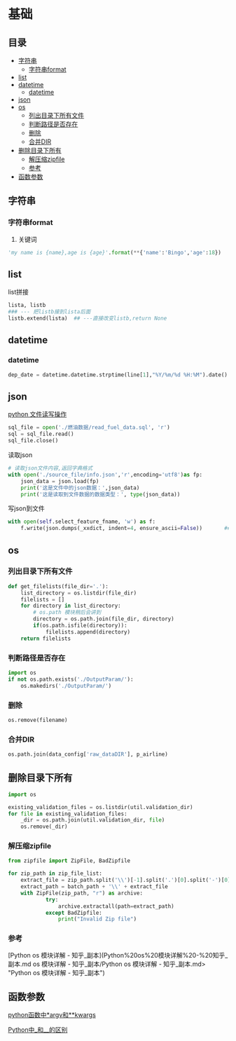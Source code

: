 # 基础

## 目录

-   [字符串](#字符串)
    -   [字符串format](#字符串format)
-   [list](#list)
-   [datetime](#datetime)
    -   [datetime](#datetime)
-   [json](#json)
-   [os](#os)
    -   [列出目录下所有文件](#列出目录下所有文件)
    -   [判断路径是否存在](#判断路径是否存在)
    -   [删除](#删除)
    -   [合并DIR](#合并DIR)
-   [删除目录下所有](#删除目录下所有)
    -   [解压缩zipfile](#解压缩zipfile)
    -   [参考](#参考)
-   [函数参数](#函数参数)

## 字符串

### 字符串format

1.  关键词

```python
'my name is {name},age is {age}'.format(**{'name':'Bingo','age':18})
```

## list

list拼接

```python
lista, listb
### --- 把listb接到lista后面
listb.extend(lista)  ## ---直接改变listb,return None

```

## datetime

### datetime

```python
dep_date = datetime.datetime.strptime(line[1],"%Y/%m/%d %H:%M").date()

```

## json

[python 文件读写操作](https://www.cnblogs.com/zyber/p/9578240.html "python 文件读写操作")

```python
sql_file = open('./燃油数据/read_fuel_data.sql', 'r')
sql = sql_file.read()
sql_file.close()
```

读取json

```python
# 读取json文件内容,返回字典格式
with open('./source_file/info.json','r',encoding='utf8')as fp:
    json_data = json.load(fp)
    print('这是文件中的json数据：',json_data)
    print('这是读取到文件数据的数据类型：', type(json_data))
```

写json到文件

```python
with open(self.select_feature_fname, 'w') as f:
    f.write(json.dumps(_xxdict, indent=4, ensure_ascii=False))       ## ---gbk coding
```

## os

### 列出目录下所有文件

```python
def get_filelists(file_dir='.'):
    list_directory = os.listdir(file_dir)
    filelists = []
    for directory in list_directory:
        # os.path 模块稍后会讲到
        directory = os.path.join(file_dir, directory)
        if(os.path.isfile(directory)):
            filelists.append(directory)
    return filelists
```

### 判断路径是否存在

```python
import os
if not os.path.exists('./OutputParam/'):
    os.makedirs('./OutputParam/')
```

### 删除

```python
os.remove(filename)
```

### 合并DIR

```python
os.path.join(data_config['raw_dataDIR'], p_airline)

```

## 删除目录下所有

```python
import os

existing_validation_files = os.listdir(util.validation_dir)
for file in existing_validation_files:
    _dir = os.path.join(util.validation_dir, file)
    os.remove(_dir)
```

### 解压缩zipfile

```python
from zipfile import ZipFile, BadZipfile

for zip_path in zip_file_list:
    extract_file = zip_path.split('\\')[-1].split('.')[0].split('-')[0]
    extract_path = batch_path + '\\' + extract_file
    with ZipFile(zip_path, "r") as archive:
            try:
                archive.extractall(path=extract_path)
            except BadZipfile:
                print("Invalid Zip file")

```

### 参考

[Python os 模块详解 - 知乎\_副本](Python%20os%20模块详解%20-%20知乎_副本.md os 模块详解 - 知乎_副本/Python os 模块详解 - 知乎_副本.md> "Python os 模块详解 - 知乎_副本")

## 函数参数

[python函数中\*argv和\*\*kwargs](python函数中-argv和--kwargs.md "python函数中*argv和**kwargs")

[Python中\_和\_\_的区别](Python中_和__的区别.md "Python中_和__的区别")
